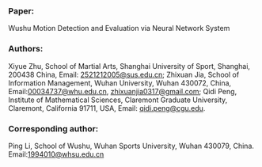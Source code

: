 ### Paper:

Wushu Motion Detection and Evaluation via Neural Network System

### Authors:
Xiyue Zhu, School of Martial Arts, Shanghai University of Sport, Shanghai, 200438 China, Email: 2521212005@sus.edu.cn; 
Zhixuan Jia, School of Information Management, Wuhan University, Wuhan 430072, China, Email:00034737@whu.edu.cn, zhixuanjia0317@gmail.com;
Qidi Peng, Institute of Mathematical Sciences, Claremont Graduate University, Claremont, California 91711, USA, Email: qidi.peng@cgu.edu.


### Corresponding author:
Ping Li, School of Wushu, Wuhan Sports University, Wuhan 430079, China. Email:1994010@whsu.edu.cn
